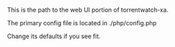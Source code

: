 This is the path to the web UI portion of torrentwatch-xa.

The primary config file is located in ./php/config.php

Change its defaults if you see fit.
